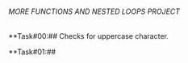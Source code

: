 ###### MORE FUNCTIONS AND NESTED LOOPS PROJECT

**Task#00:## Checks for uppercase character.

**Task#01:## 
